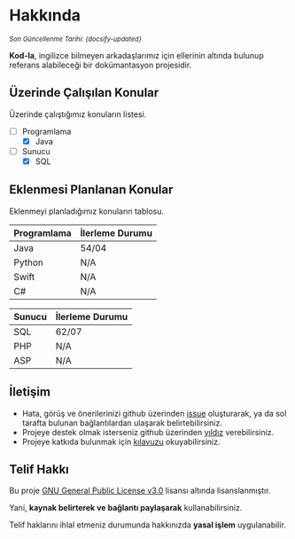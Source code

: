 <!--- About.md --->

# Hakkında

<small>_Son Güncellenme Tarihi: {docsify-updated}_</small>

**Kod-la**, ingilizce bilmeyen arkadaşlarımız için ellerinin altında bulunup referans alabileceği bir dokümantasyon projesidir.

## Üzerinde Çalışılan Konular

Üzerinde çalıştığımız konuların listesi.

- [ ] Programlama
  - [x] Java
- [ ] Sunucu
  - [x] SQL

## Eklenmesi Planlanan Konular

Eklenmeyi planladığımız konuların tablosu.

| Programlama | İlerleme Durumu |
| ----------- | --------------- |
| Java        | 54/04           |
| Python      | N/A             |
| Swift       | N/A             |
| C#          | N/A             |

| Sunucu | İlerleme Durumu |
| ------ | --------------- |
| SQL    | 62/07           |
| PHP    | N/A             |
| ASP    | N/A             |

## İletişim

- Hata, görüş ve önerilerinizi github üzerinden [issue](https://github.com/kod-la/kod-la.github.io/issues) oluşturarak, ya da sol tarafta bulunan bağlantılardan ulaşarak belirtebilirsiniz.
- Projeye destek olmak isterseniz github üzerinden [yıldız](https://github.com/kod-la/kod-la.github.io) verebilirsiniz.
- Projeye katkıda bulunmak için [kılavuzu](/Contribute.md) okuyabilirsiniz.

## Telif Hakkı

Bu proje [GNU General Public License v3.0](https://github.com/kod-la/kod-la.github.io/blob/master/LICENSE) lisansı altında lisanslanmıştır.

Yani, **kaynak belirterek ve bağlantı paylaşarak** kullanabilirsiniz.

Telif haklarını ihlal etmeniz durumunda hakkınızda **yasal işlem** uygulanabilir.
